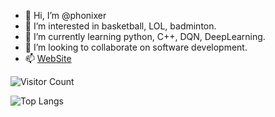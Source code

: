 - 👋 Hi, I’m @phonixer
- 👀 I’m interested in basketball, LOL, badminton.
- 🌱 I’m currently learning python, C++, DQN, DeepLearning.
- 💞️ I’m looking to collaborate on software development.
- 📫 [WebSite ](https://phonixer.github.io/ruiguo_website/)

<!---
phonixer/phonixer is a ✨ special ✨ repository because its `README.md` (this file) appears on your GitHub profile.
You can click the Preview link to take a look at your changes.
--->

![Visitor Count](https://profile-counter.glitch.me/phonixer/count.svg)

![Top Langs](https://github-readme-stats.vercel.app/api/top-langs/?username=phonixer&layout=compact&theme=tokyonight)




